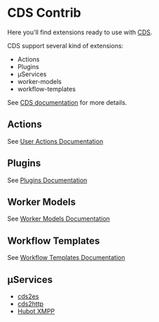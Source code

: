 # CDS Contrib

Here you'll find extensions ready to use with [CDS](https://github.com/ovh/cds).

CDS support several kind of extensions:

- Actions
- Plugins
- µServices
- worker-models
- workflow-templates

See [CDS documentation](https://github.com/ovh/cds) for more details.

## Actions

See [User Actions Documentation](https://ovh.github.io/cds/workflows/pipelines/actions/user/)

## Plugins

See [Plugins Documentation](https://ovh.github.io/cds/workflows/pipelines/actions/plugins/)

## Worker Models

See [Worker Models Documentation](https://ovh.github.io/cds/workflows/pipelines/requirements/worker-model/)

## Workflow Templates

See [Workflow Templates Documentation](https://ovh.github.io/cds/workflows/template/)

## µServices

- [cds2es](https://github.com/ovh/cds/tree/master/contrib/uservices/cds2es)
- [cds2http](https://github.com/ovh/cds/tree/master/contrib/uservices/cds2http)
- [Hubot XMPP](https://github.com/ovh/cds/tree/master/contrib/uservices/hubot-xmpp)
